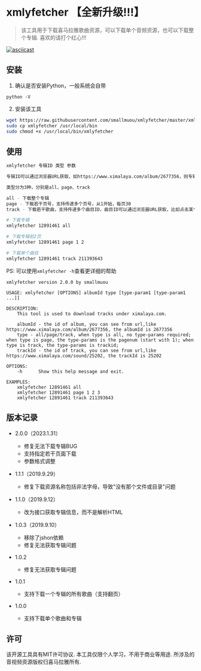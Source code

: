 # xmlyfetcher 【全新升级!!!】

> 该工具用于下载喜马拉雅歌曲资源，可以下载单个音频资源，也可以下载整个专辑. 喜欢的请打个红心!!!

[![asciicast](https://asciinema.org/a/4jz6NqQIeLZL7weqpZDQ17Wi6.png)](https://asciinema.org/a/4jz6NqQIeLZL7weqpZDQ17Wi6?autoplay=1)

## 安装
1. 确认是否安装Python，一般系统会自带

```
python -V
```

2. 安装该工具

```bash
wget https://raw.githubusercontent.com/smallmuou/xmlyfetcher/master/xmlyfetcher
sudo cp xmlyfetcher /usr/local/bin
sudo chmod +x /usr/local/bin/xmlyfetcher
```

## 使用

```bash
xmlyfetcher 专辑ID 类型 参数

专辑ID可以通过浏览器URL获取，如https://www.ximalaya.com/album/2677356，则专辑ID为2677356

类型分为3种，分别是all、page、track

all - 下载整个专辑
page - 下载若干页号，支持传递多个页号，从1开始，每页30
track - 下载若干歌曲，支持传递多个曲目ID，曲目ID可以通过浏览器URL获取，比如点击某个曲目，其URL为https://www.ximalaya.com/sound/25202，则曲目ID为25202

# 下载专辑
xmlyfetcher 12891461 all

# 下载专辑前2页
xmlyfetcher 12891461 page 1 2

# 下载单个曲目
xmlyfetcher 12891461 track 211393643

```
PS: 可以使用`xmlyfetcher -h`查看更详细的帮助

```
xmlyfetcher version 2.0.0 by smallmuou

USAGE: xmlyfetcher [OPTIONS] albumId type [type-param1 [type-param1 ...]]

DESCRIPTION:
    This tool is used to download tracks under ximalaya.com.

    albumId - the id of album, you can see from url,like https://www.ximalaya.com/album/2677356, the albumId is 2677356
    type - all/page/track, when type is all, no type-params required; when type is page, the type-params is the pagenum (start with 1); when type is track, the type-params is trackid;
    trackId - the id of track, you can see from url,like https://www.ximalaya.com/sound/25202, the trackId is 25202

OPTIONS:
    -h      Show this help message and exit.

EXAMPLES:
    xmlyfetcher 12891461 all
    xmlyfetcher 12891461 page 1 2 3
    xmlyfetcher 12891461 track 211393643
```

## 版本记录
* 2.0.0（2023.1.31）
    - 修复无法下载专辑BUG
    - 支持指定若干页面下载
    - 参数格式调整

* 1.1.1（2019.9.29）
    - 修复下载资源名称包括非法字母，导致"没有那个文件或目录"问题

* 1.1.0（2019.9.12）
    - 改为接口获取专辑信息，而不是解析HTML

* 1.0.3（2019.9.10）
    - 移除了jshon依赖
    - 修复无法获取专辑问题

* 1.0.2
    - 修复无法获取专辑问题

* 1.0.1
    - 支持下载一个专辑的所有歌曲（支持翻页）

* 1.0.0
    - 支持下载单个歌曲和专辑



## 许可

该开源工具具有MIT许可协议. 本工具仅限个人学习，不用于商业等用途. 所涉及的音视频资源版权归喜马拉雅所有.
